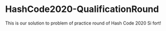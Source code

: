 # HashCode2020-QualificationRound
This is our solution to problem of practice round of Hash Code 2020 
Si fort!
